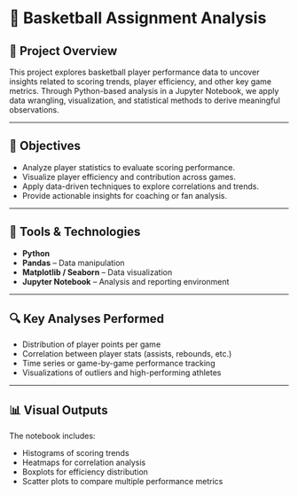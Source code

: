 
# 🏀 Basketball Assignment Analysis

## 📌 Project Overview

This project explores basketball player performance data to uncover insights related to scoring trends, player efficiency, and other key game metrics. Through Python-based analysis in a Jupyter Notebook, we apply data wrangling, visualization, and statistical methods to derive meaningful observations.

---

## 🎯 Objectives

- Analyze player statistics to evaluate scoring performance.
- Visualize player efficiency and contribution across games.
- Apply data-driven techniques to explore correlations and trends.
- Provide actionable insights for coaching or fan analysis.

---

## 🧰 Tools & Technologies

- **Python**
- **Pandas** – Data manipulation
- **Matplotlib / Seaborn** – Data visualization
- **Jupyter Notebook** – Analysis and reporting environment

---

## 🔍 Key Analyses Performed

- Distribution of player points per game
- Correlation between player stats (assists, rebounds, etc.)
- Time series or game-by-game performance tracking
- Visualizations of outliers and high-performing athletes

---

## 📊 Visual Outputs

The notebook includes:
- Histograms of scoring trends
- Heatmaps for correlation analysis
- Boxplots for efficiency distribution
- Scatter plots to compare multiple performance metrics




